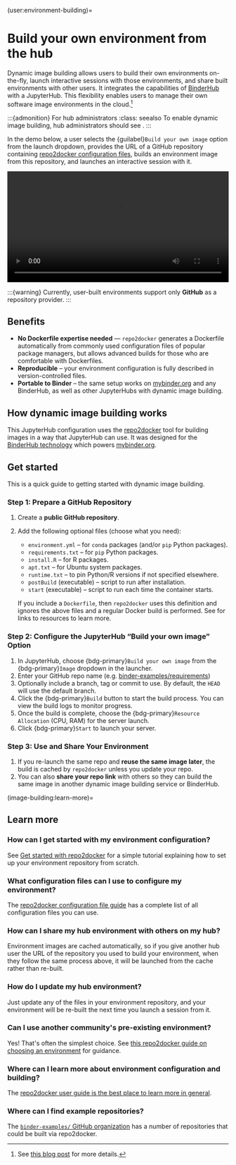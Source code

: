 (user:environment-building)=
# Build your own environment from the hub

Dynamic image building allows users to build their own environments on-the-fly, launch interactive sessions with those environments, and share built environments with other users.
It integrates the capabilities of [BinderHub](https://binderhub.readthedocs.io/en/latest/) with a JupyterHub. This flexibility enables users to manage their own software image environments in the cloud.[^blog]

[^blog]: See [this blog post](https://2i2c.org/blog/2024/jupyterhub-binderhub-gesis/) for more details.

:::{admonition} For hub administrators
:class: seealso
To enable dynamic image building, hub administrators should see [](#image-building-setup).
:::

In the demo below, a user selects the {guilabel}`Build your own image` option from the launch dropdown, provides the URL of a GitHub repository containing [repo2docker configuration files](https://repo2docker.readthedocs.io/en/latest/configuration/), builds an environment image from this repository, and launches an interactive session with it.

<video width="100%" autoplay loop>
  <source src="/_static/videos/demo-dynamic-image-building.mp4" type="video/mp4">
  Your browser does not support the video tag.
</video>

:::{warning}
Currently, user-built environments support only **GitHub** as a repository provider.
:::

## Benefits

* **No Dockerfile expertise needed** — `repo2docker` generates a Dockerfile automatically from commonly used configuration files of popular package managers, but allows advanced builds for those who are comfortable with Dockerfiles.
* **Reproducible** – your environment configuration is fully described in version-controlled files.
* **Portable to Binder** – the same setup works on [mybinder.org](https://mybinder.org) and any BinderHub, as well as other JupyterHubs with dynamic image building.

## How dynamic image building works

This JupyterHub configuration uses the [repo2docker](https://repo2docker.readthedocs.io/en/latest/) tool for building images in a way that JupyterHub can use. It was designed for the [BinderHub technology](https://binderhub.readthedocs.io) which powers [mybinder.org](https://mybinder.org).

## Get started

This is a quick guide to getting started with dynamic image building.

### Step 1: Prepare a GitHub Repository

1. Create a **public GitHub repository**.
2. Add the following optional files (choose what you need):

   * `environment.yml` – for `conda` packages (and/or `pip` Python packages).
   * `requirements.txt` – for `pip` Python packages.
   * `install.R` – for R packages.
   * `apt.txt` – for Ubuntu system packages.
   * `runtime.txt` – to pin Python/R versions if not specified elsewhere.
   * `postBuild` (executable) – script to run after installation.
   * `start` (executable) – script to run each time the container starts.

   If you include a `Dockerfile`, then `repo2docker` uses this definition and ignores the above files and a regular Docker build is performed. See [](#image-building:learn-more) for links to resources to learn more.

### Step 2: Configure the JupyterHub “Build your own image” Option

1. In JupyterHub, choose {bdg-primary}`Build your own image` from the {bdg-primary}`Image` dropdown in the launcher.
2. Enter your GitHub repo name (e.g. [binder-examples/requirements](https://github.com/binder-examples/requirements))
3. Optionally include a branch, tag or commit to use. By default, the `HEAD` will use the default branch.
4. Click the {bdg-primary}`Build` button to start the build process. You can view the build logs to monitor progress.
5. Once the build is complete, choose the {bdg-primary}`Resource Allocation` (CPU, RAM) for the server launch.
6. Click {bdg-primary}`Start` to launch your server.

### Step 3: Use and Share Your Environment

1. If you re-launch the same repo and **reuse the same image later**, the build is cached by `repo2docker` unless you update your repo.
1. You can also **share your repo link** with others so they can build the same image in another dynamic image building service or BinderHub.

(image-building:learn-more)=
## Learn more

### How can I get started with my environment configuration?

See [Get started with repo2docker](https://repo2docker.readthedocs.io/en/latest/start/) for a simple tutorial explaining how to set up your environment repository from scratch.

### What configuration files can I use to configure my environment?

The [repo2docker configuration file guide](https://repo2docker.readthedocs.io/en/latest/configuration/) has a complete list of all configuration files you can use.

### How can I share my hub environment with others on my hub?

Environment images are cached automatically, so if you give another hub user the URL of the repository you used to build your environment, when they follow the same process above, it will be launched from the cache rather than re-built.

### How do I update my hub environment?

Just update any of the files in your environment repository, and your environment will be re-built the next time you launch a session from it.

### Can I use another community's pre-existing environment?

Yes! That's often the simplest choice. See [this repo2docker guide on choosing an environment](https://repo2docker.readthedocs.io/en/latest/use/pathways/) for guidance.

### Where can I learn more about environment configuration and building?

The [repo2docker user guide is the best place to learn more in general](https://repo2docker.readthedocs.io/en/latest/use/).

### Where can I find example repositories?

The [`binder-examples/` GitHub organization](https://github.com/binder-examples/) has a number of repositories that could be built via repo2docker.
